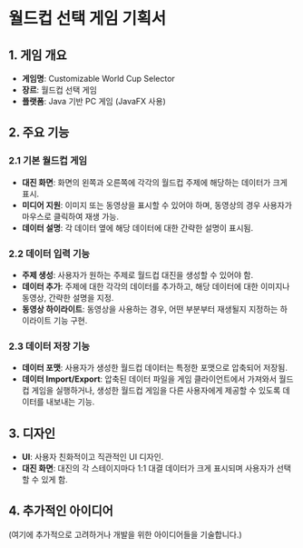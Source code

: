 # 월드컵 선택 게임 기획서

## 1. 게임 개요
- **게임명**: Customizable World Cup Selector
- **장르**: 월드컵 선택 게임
- **플랫폼**: Java 기반 PC 게임 (JavaFX 사용)

## 2. 주요 기능

### 2.1 기본 월드컵 게임
- **대진 화면**: 화면의 왼쪽과 오른쪽에 각각의 월드컵 주제에 해당하는 데이터가 크게 표시.
- **미디어 지원**: 이미지 또는 동영상을 표시할 수 있어야 하며, 동영상의 경우 사용자가 마우스로 클릭하여 재생 가능.
- **데이터 설명**: 각 데이터 옆에 해당 데이터에 대한 간략한 설명이 표시됨.

### 2.2 데이터 입력 기능
- **주제 생성**: 사용자가 원하는 주제로 월드컵 대진을 생성할 수 있어야 함.
- **데이터 추가**: 주제에 대한 각각의 데이터를 추가하고, 해당 데이터에 대한 이미지나 동영상, 간략한 설명을 지정.
- **동영상 하이라이트**: 동영상을 사용하는 경우, 어떤 부분부터 재생될지 지정하는 하이라이트 기능 구현.

### 2.3 데이터 저장 기능
- **데이터 포맷**: 사용자가 생성한 월드컵 데이터는 특정한 포맷으로 압축되어 저장됨.
- **데이터 Import/Export**: 압축된 데이터 파일을 게임 클라이언트에서 가져와서 월드컵 게임을 실행하거나, 생성한 월드컵 게임을 다른 사용자에게 제공할 수 있도록 데이터를 내보내는 기능.

## 3. 디자인
- **UI**: 사용자 친화적이고 직관적인 UI 디자인.
- **대진 화면**: 대진의 각 스테이지마다 1:1 대결 데이터가 크게 표시되며 사용자가 선택할 수 있게 함.

## 4. 추가적인 아이디어
(여기에 추가적으로 고려하거나 개발을 위한 아이디어들을 기술합니다.)

